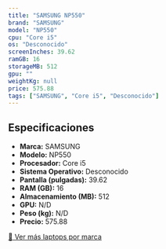```yaml
---
title: "SAMSUNG NP550"
brand: "SAMSUNG"
model: "NP550"
cpu: "Core i5"
os: "Desconocido"
screenInches: 39.62
ramGB: 16
storageMB: 512
gpu: ""
weightKg: null
price: 575.88
tags: ["SAMSUNG", "Core i5", "Desconocido"]
---
```

## Especificaciones

- **Marca:** SAMSUNG
- **Modelo:** NP550
- **Procesador:** Core i5
- **Sistema Operativo:** Desconocido
- **Pantalla (pulgadas):** 39.62
- **RAM (GB):** 16
- **Almacenamiento (MB):** 512
- **GPU:** N/D
- **Peso (kg):** N/D
- **Precio:** 575.88

[:rocket: Ver más laptops por marca](/brand/samsung)
